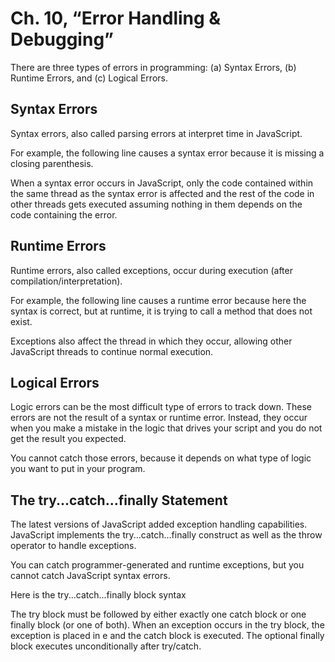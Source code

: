 # Ch. 10, “Error Handling & Debugging”

There are three types of errors in programming: (a) Syntax Errors, (b) Runtime Errors, and (c) Logical Errors.

## Syntax Errors

Syntax errors, also called parsing errors at interpret time in JavaScript.

For example, the following line causes a syntax error because it is missing a closing parenthesis.

<script type = "text/javascript">
   <!--
      window.print(;
   //-->
</script>

When a syntax error occurs in JavaScript, only the code contained within the same thread as the syntax error is affected and the rest of the code in other threads gets executed assuming nothing in them depends on the code containing the error.

## Runtime Errors

Runtime errors, also called exceptions, occur during execution (after compilation/interpretation).

For example, the following line causes a runtime error because here the syntax is correct, but at runtime, it is trying to call a method that does not exist.

<script type = "text/javascript">
   <!--
      window.printme();
   //-->
</script>

Exceptions also affect the thread in which they occur, allowing other JavaScript threads to continue normal execution.

## Logical Errors

Logic errors can be the most difficult type of errors to track down. These errors are not the result of a syntax or runtime error. Instead, they occur when you make a mistake in the logic that drives your script and you do not get the result you expected.

You cannot catch those errors, because it depends on what type of logic you want to put in your program.

## The try...catch...finally Statement

The latest versions of JavaScript added exception handling capabilities. JavaScript implements the try...catch...finally construct as well as the throw operator to handle exceptions.

You can catch programmer-generated and runtime exceptions, but you cannot catch JavaScript syntax errors.

Here is the try...catch...finally block syntax

<script type = "text/javascript">
   <!--
      try {
         // Code to run
         [break;]
      } 
      
      catch ( e ) {
         // Code to run if an exception occurs
         [break;]
      }
      
      [ finally {
         // Code that is always executed regardless of 
         // an exception occurring
      }]
   //-->
</script>

The try block must be followed by either exactly one catch block or one finally block (or one of both). When an exception occurs in the try block, the exception is placed in e and the catch block is executed. The optional finally block executes unconditionally after try/catch.